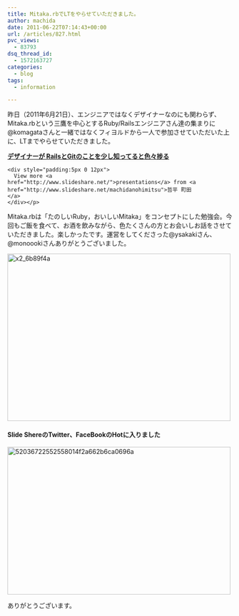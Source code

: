 ```yaml
---
title: Mitaka.rbでLTをやらせていただきました。
author: machida
date: 2011-06-22T07:14:43+00:00
url: /articles/827.html
pvc_views:
  - 83793
dsq_thread_id:
  - 1572163727
categories:
  - blog
tags:
  - information

---
```

昨日（2011年6月21日）、エンジニアではなくデザイナーなのにも関わらず、Mitaka.rbという三鷹を中心とするRuby/Railsエンジニアさん達の集まりに@komagataさんと一緒ではなくフィヨルドから一人で参加させていただいた上に、LTまでやらせていただきました。

<p class="center">
  <div style="width:425px" id="__ss_8384447">
    <strong style="display:block;margin:12px 0 4px"><a href="http://www.slideshare.net/machidanohimitsu/railsgit" title="デザイナーが RailsとGitのことを少し知ってると色々捗る">デザイナーが RailsとGitのことを少し知ってると色々捗る</a></strong> </p>

    <div style="padding:5px 0 12px">
      View more <a href="http://www.slideshare.net/">presentations</a> from <a href="http://www.slideshare.net/machidanohimitsu">哲平 町田</a>
    </div></p>
  </div>
</p>

Mitaka.rbは「たのしいRuby，おいしいMitaka」をコンセプトにした勉強会。今回もご飯を食べて、お酒を飲みながら、色たくさんの方とお会いしお話をさせていただきました。楽しかったです。運営をしてくださった@ysakakiさん、@monoookiさんありがとうございました。

<p class="center">
  <a href="http://www.flickr.com/photos/fjord_llc/5859424878/" title="x2_6b89f4a by 町田 哲平（teppei machida）, on Flickr"><img src="http://farm4.static.flickr.com/3048/5859424878_d5f616459f.jpg" width="500" height="375" alt="x2_6b89f4a" /></a>
</p>

#### Slide ShereのTwitter、FaceBookのHotに入りました

<p class="center">
  <a href="http://www.flickr.com/photos/fjord_llc/5859883728/" title="52036722552558014f2a662b6ca0696a by 町田 哲平（teppei machida）, on Flickr"><img src="http://farm6.static.flickr.com/5075/5859883728_427b80461e.jpg" width="500" height="331" alt="52036722552558014f2a662b6ca0696a" /></a>
</p>

ありがとうございます。
